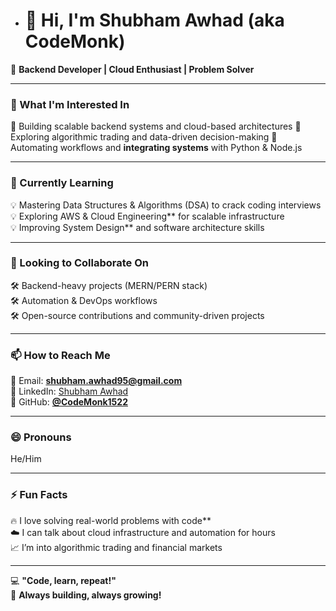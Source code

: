 - # 👋 Hi, I'm Shubham Awhad (aka CodeMonk)  

🚀 **Backend Developer | Cloud Enthusiast | Problem Solver**  

---
### 👀 What I'm Interested In  
🔹 Building scalable backend systems and cloud-based architectures
🔹 Exploring algorithmic trading and data-driven decision-making
🔹 Automating workflows and **integrating systems** with Python & Node.js  

---
### 🌱 Currently Learning  
💡 Mastering Data Structures & Algorithms (DSA) to crack coding interviews  
💡 Exploring AWS & Cloud Engineering** for scalable infrastructure  
💡 Improving System Design** and software architecture skills  

---
### 💞️ Looking to Collaborate On  
🛠️ Backend-heavy projects (MERN/PERN stack)  
🛠️ Automation & DevOps workflows  
🛠️ Open-source contributions and community-driven projects  

---
### 📫 How to Reach Me  
📧 Email: **shubham.awhad95@gmail.com**  
💼 LinkedIn: [Shubham Awhad](https://www.linkedin.com/in/shubhamawhad/)  
🐙 GitHub: **[@CodeMonk1522](https://github.com/CodeMonk1522)**  

---
### 😄 Pronouns  
He/Him  

---
### ⚡ Fun Facts  
🔥 I love solving real-world problems with code**  
☁️ I can talk about cloud infrastructure and automation for hours  
📈 I’m into algorithmic trading and financial markets   

---
💻 **"Code, learn, repeat!"**  
🚀 **Always building, always growing!**  


<!---
CodeMonk1522/CodeMonk1522 is a ✨ special ✨ repository because its `README.md` (this file) appears on your GitHub profile.
You can click the Preview link to take a look at your changes.
--->
